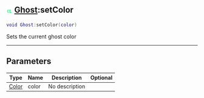 ## ![client](../../.gitbook/assets/client.png) [Ghost](ghost):setColor

```lua
void Ghost:setColor(color)
```

Sets the current ghost color

------
## Parameters

| Type   | Name | Description | Optional |
| ------ | ---- | ----------- | -------: |
| [Color](color) | color | No description |  |

